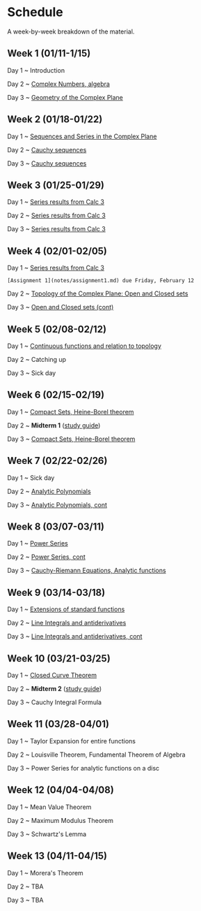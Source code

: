 # Schedule

A week-by-week breakdown of the material.

## Week  1 (01/11-1/15)

Day 1
  ~ Introduction

Day 2
  ~ [Complex Numbers, algebra](notes/complex_numbers.md)

Day 3
  ~ [Geometry of the Complex Plane](notes/complex_numbers.md)

## Week  2 (01/18-01/22)

Day 1
  ~ [Sequences and Series in the Complex Plane](notes/complex_series.md)

Day 2
  ~ [Cauchy sequences](notes/complex_series.md)

Day 3
  ~ [Cauchy sequences](notes/complex_series.md)

## Week  3 (01/25-01/29)

Day 1
  ~ [Series results from Calc 3](notes/complex_series.md)

Day 2
  ~ [Series results from Calc 3](notes/complex_series.md)

Day 3
  ~ [Series results from Calc 3](notes/complex_series.md)

## Week  4 (02/01-02/05)

Day 1
  ~ [Series results from Calc 3](notes/complex_series.md)

    [Assignment 1](notes/assignment1.md) due Friday, February 12

Day 2
  ~ [Topology of the Complex Plane: Open and Closed sets](notes/complex_topology.md)

Day 3
  ~ [Open and Closed sets (cont)](notes/complex_topology.md)

## Week  5 (02/08-02/12)

Day 1
  ~ [Continuous functions and relation to topology](notes/complex_topology.md)

Day 2
  ~ Catching up

Day 3
  ~ Sick day

## Week  6 (02/15-02/19)

Day 1
  ~ [Compact Sets, Heine-Borel theorem](notes/complex_topology.md)

Day 2
  ~ **Midterm 1** ([study guide](notes/midterm1_study_guide.md))

Day 3
  ~ [Compact Sets, Heine-Borel theorem](notes/complex_topology.md)

## Week  7 (02/22-02/26)

Day 1
  ~ Sick day

Day 2
  ~ [Analytic Polynomials](notes/analytic_polynomials.md)

Day 3
  ~ [Analytic Polynomials, cont](notes/analytic_polynomials.md)

## Week  8 (03/07-03/11)

Day 1
  ~ [Power Series](notes/power_series.md)

Day 2
  ~ [Power Series, cont](notes/power_series.md)

Day 3
  ~ [Cauchy-Riemann Equations, Analytic functions](notes/cauchy_riemann.md)

## Week  9 (03/14-03/18)

Day 1
  ~ [Extensions of standard functions](notes/standard_functions.md)

Day 2
  ~ [Line Integrals and antiderivatives](notes/line_integrals.md)

Day 3
  ~ [Line Integrals and antiderivatives, cont](notes/line_integrals.md)

## Week 10 (03/21-03/25)

Day 1
  ~ [Closed Curve Theorem](notes/closed_curve_theorem.md)

Day 2
  ~ **Midterm 2** ([study guide](notes/midterm2_study_guide.md))

Day 3
  ~ Cauchy Integral Formula

## Week 11 (03/28-04/01)

Day 1
  ~ Taylor Expansion for entire functions

Day 2
  ~ Louisville Theorem, Fundamental Theorem of Algebra

Day 3
  ~ Power Series for analytic functions on a disc

## Week 12 (04/04-04/08)

Day 1
  ~ Mean Value Theorem

Day 2
  ~ Maximum Modulus Theorem

Day 3
  ~ Schwartz's Lemma

## Week 13 (04/11-04/15)

Day 1
  ~ Morera's Theorem

Day 2
  ~ TBA

Day 3
  ~ TBA
